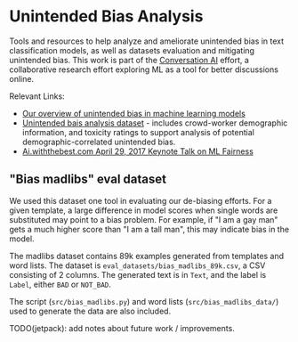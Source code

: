 # Unintended Bias Analysis

Tools and resources to help analyze and ameliorate unintended bias in text
classification models, as well as datasets evaluation and mitigating unintended bias.
This work is part of the [Conversation AI](https://conversationai.github.io/) effort, a collaborative
research effort exploring ML as a tool for better discussions online.

Relevant Links:
 * [Our overview of unintended bias in machine learning models](https://conversationai.github.io/bias.html)
 * [Unintended bais analysis dataset](https://figshare.com/articles/Wikipedia_Talk_Labels_Toxicity/4563973) - includes crowd-worker demographic information, and toxicity ratings to support analysis of potential demographic-correlated unintended bias.
 * [Ai.withthebest.com April 29, 2017 Keynote Talk on ML Fairness](https://github.com/conversationai/conversationai-bias-analysis/blob/master/AI-with-the-best%20fairness%20presentation.pdf)


## "Bias madlibs" eval dataset

We used this dataset one tool in evaluating our de-biasing efforts. For a given
template, a large difference in model scores when single words are substituted
may point to a bias problem. For example, if "I am a gay man" gets a much
higher score than "I am a tall man", this may indicate bias in the model.

The madlibs dataset contains 89k examples generated from templates and word
lists. The dataset is `eval_datasets/bias_madlibs_89k.csv`, a CSV consisting of
2 columns.  The generated text is in `Text`, and the label is `Label`, either
`BAD` or `NOT_BAD`.

The script (`src/bias_madlibs.py`) and word lists (`src/bias_madlibs_data/`)
used to generate the data are also included.

TODO(jetpack): add notes about future work / improvements.

